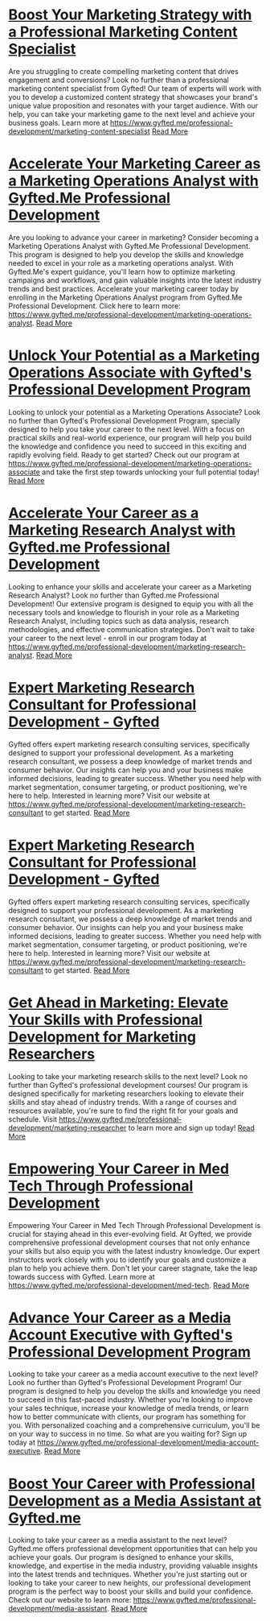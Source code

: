 # [Boost Your Marketing Strategy with a Professional Marketing Content Specialist](https://www.gyfted.me/professional-development/marketing-content-specialist)

Are you struggling to create compelling marketing content that drives engagement and conversions? Look no further than a professional marketing content specialist from Gyfted! Our team of experts will work with you to develop a customized content strategy that showcases your brand's unique value proposition and resonates with your target audience. With our help, you can take your marketing game to the next level and achieve your business goals. Learn more at https://www.gyfted.me/professional-development/marketing-content-specialist [Read More](https://www.gyfted.me/professional-development/marketing-content-specialist)

# [Accelerate Your Marketing Career as a Marketing Operations Analyst with Gyfted.Me Professional Development](https://www.gyfted.me/professional-development/marketing-operations-analyst)

Are you looking to advance your career in marketing? Consider becoming a Marketing Operations Analyst with Gyfted.Me Professional Development. This program is designed to help you develop the skills and knowledge needed to excel in your role as a marketing operations analyst. With Gyfted.Me's expert guidance, you'll learn how to optimize marketing campaigns and workflows, and gain valuable insights into the latest industry trends and best practices. Accelerate your marketing career today by enrolling in the Marketing Operations Analyst program from Gyfted.Me Professional Development. Click here to learn more: https://www.gyfted.me/professional-development/marketing-operations-analyst. [Read More](https://www.gyfted.me/professional-development/marketing-operations-analyst)

# [Unlock Your Potential as a Marketing Operations Associate with Gyfted's Professional Development Program](https://www.gyfted.me/professional-development/marketing-operations-associate)

Looking to unlock your potential as a Marketing Operations Associate? Look no further than Gyfted's Professional Development Program, specially designed to help you take your career to the next level. With a focus on practical skills and real-world experience, our program will help you build the knowledge and confidence you need to succeed in this exciting and rapidly evolving field. Ready to get started? Check out our program at https://www.gyfted.me/professional-development/marketing-operations-associate and take the first step towards unlocking your full potential today! [Read More](https://www.gyfted.me/professional-development/marketing-operations-associate)

# [Accelerate Your Career as a Marketing Research Analyst with Gyfted.me Professional Development](https://www.gyfted.me/professional-development/marketing-research-analyst)

Looking to enhance your skills and accelerate your career as a Marketing Research Analyst? Look no further than Gyfted.me Professional Development! Our extensive program is designed to equip you with all the necessary tools and knowledge to flourish in your role as a Marketing Research Analyst, including topics such as data analysis, research methodologies, and effective communication strategies. Don't wait to take your career to the next level - enroll in our program today at https://www.gyfted.me/professional-development/marketing-research-analyst. [Read More](https://www.gyfted.me/professional-development/marketing-research-analyst)

# [Expert Marketing Research Consultant for Professional Development - Gyfted](https://www.gyfted.me/professional-development/marketing-research-consultant)

Gyfted offers expert marketing research consulting services, specifically designed to support your professional development. As a marketing research consultant, we possess a deep knowledge of market trends and consumer behavior. Our insights can help you and your business make informed decisions, leading to greater success. Whether you need help with market segmentation, consumer targeting, or product positioning, we're here to help. Interested in learning more? Visit our website at https://www.gyfted.me/professional-development/marketing-research-consultant to get started. [Read More](https://www.gyfted.me/professional-development/marketing-research-consultant)

# [Expert Marketing Research Consultant for Professional Development - Gyfted](https://www.gyfted.me/professional-development/marketing-research-consultant)

Gyfted offers expert marketing research consulting services, specifically designed to support your professional development. As a marketing research consultant, we possess a deep knowledge of market trends and consumer behavior. Our insights can help you and your business make informed decisions, leading to greater success. Whether you need help with market segmentation, consumer targeting, or product positioning, we're here to help. Interested in learning more? Visit our website at https://www.gyfted.me/professional-development/marketing-research-consultant to get started. [Read More](https://www.gyfted.me/professional-development/marketing-research-consultant)

# [Get Ahead in Marketing: Elevate Your Skills with Professional Development for Marketing Researchers](https://www.gyfted.me/professional-development/marketing-researcher)

Looking to take your marketing research skills to the next level? Look no further than Gyfted's professional development courses! Our program is designed specifically for marketing researchers looking to elevate their skills and stay ahead of industry trends. With a range of courses and resources available, you're sure to find the right fit for your goals and schedule. Visit https://www.gyfted.me/professional-development/marketing-researcher to learn more and sign up today! [Read More](https://www.gyfted.me/professional-development/marketing-researcher)

# [Empowering Your Career in Med Tech Through Professional Development](https://www.gyfted.me/professional-development/med-tech)

Empowering Your Career in Med Tech Through Professional Development is crucial for staying ahead in this ever-evolving field. At Gyfted, we provide comprehensive professional development courses that not only enhance your skills but also equip you with the latest industry knowledge. Our expert instructors work closely with you to identify your goals and customize a plan to help you achieve them. Don't let your career stagnate, take the leap towards success with Gyfted. Learn more at https://www.gyfted.me/professional-development/med-tech. [Read More](https://www.gyfted.me/professional-development/med-tech)

# [Advance Your Career as a Media Account Executive with Gyfted's Professional Development Program](https://www.gyfted.me/professional-development/media-account-executive)

Looking to take your career as a media account executive to the next level? Look no further than Gyfted's Professional Development Program! Our program is designed to help you develop the skills and knowledge you need to succeed in this fast-paced industry. Whether you're looking to improve your sales technique, increase your knowledge of media trends, or learn how to better communicate with clients, our program has something for you. With personalized coaching and a comprehensive curriculum, you'll be on your way to success in no time. So what are you waiting for? Sign up today at https://www.gyfted.me/professional-development/media-account-executive. [Read More](https://www.gyfted.me/professional-development/media-account-executive)

# [Boost Your Career with Professional Development as a Media Assistant at Gyfted.me](https://www.gyfted.me/professional-development/media-assistant)

Looking to take your career as a media assistant to the next level? Gyfted.me offers professional development opportunities that can help you achieve your goals. Our program is designed to enhance your skills, knowledge, and expertise in the media industry, providing valuable insights into the latest trends and techniques. Whether you're just starting out or looking to take your career to new heights, our professional development program is the perfect way to boost your skills and build your confidence. Check out our website to learn more: https://www.gyfted.me/professional-development/media-assistant. [Read More](https://www.gyfted.me/professional-development/media-assistant)

